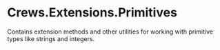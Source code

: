 # Crews.Extensions.Primitives

Contains extension methods and other utilities for working with primitive types like strings and integers.